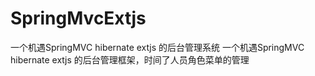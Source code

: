# SpringMvcExtjs
一个机遇SpringMVC hibernate extjs 的后台管理系统
 一个机遇SpringMVC hibernate extjs 的后台管理框架，时间了人员角色菜单的管理 
